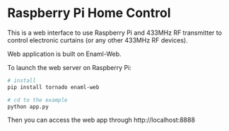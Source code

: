 # Raspberry Pi Home Control

This is a web interface to use Raspberry Pi and 433MHz RF transmitter to control electronic curtains (or any other 433MHz RF devices).

Web application is built on Enaml-Web. 

To launch the web server on Raspberry Pi:

```bash
# install
pip install tornado enaml-web

# cd to the example
python app.py

```

Then you can access the web app through http://localhost:8888
